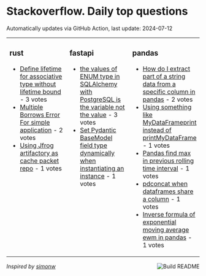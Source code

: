 # Stackoverflow. Daily top questions 

Automatically updates via GitHub Action, last update: <!-- date starts -->2024-07-12<!-- date ends -->


<table><tr><td valign="top" width="33%">

### rust
<!-- rust starts -->
* [Define lifetime for associative type without lifetime bound](https://stackoverflow.com/questions/78737855/define-lifetime-for-associative-type-without-lifetime-bound) - 3 votes
* [Multiple Borrows Error For simple application](https://stackoverflow.com/questions/78736570/multiple-borrows-error-for-simple-application) - 2 votes
* [Using Jfrog artifactory as cache packet repo](https://stackoverflow.com/questions/78736206/using-jfrog-artifactory-as-cache-packet-repo) - 1 votes
<!-- rust ends -->
</td><td valign="top" width="34%">


### fastapi
<!-- fastapi starts -->
* [the values of ENUM type in SQLAlchemy with PostgreSQL is the variable not the value](https://stackoverflow.com/questions/78733442/the-values-of-enum-type-in-sqlalchemy-with-postgresql-is-the-variable-not-the-va) - 3 votes
* [Set Pydantic BaseModel field type dynamically when instantiating an instance](https://stackoverflow.com/questions/78737996/set-pydantic-basemodel-field-type-dynamically-when-instantiating-an-instance) - 1 votes
<!-- fastapi ends -->
</td><td valign="top" width="34%">


### pandas
<!-- pandas starts -->
* [How do I extract part of a string data from a specific column in pandas](https://stackoverflow.com/questions/78736814/how-do-i-extract-part-of-a-string-data-from-a-specific-column-in-pandas) - 2 votes
* [Using something like MyDataFrameprint instead of printMyDataFrame](https://stackoverflow.com/questions/78741275/using-something-like-mydataframe-print-instead-of-printmydataframe) - 1 votes
* [Pandas find max in previous rolling time interval](https://stackoverflow.com/questions/78739120/pandas-find-max-in-previous-rolling-time-interval) - 1 votes
* [pdconcat when dataframes share a column](https://stackoverflow.com/questions/78738692/pd-concat-when-dataframes-share-a-column) - 1 votes
* [Inverse formula of exponential moving average ewm in pandas](https://stackoverflow.com/questions/78741320/inverse-formula-of-exponential-moving-average-ewm-in-pandas) - 1 votes
<!-- pandas ends -->
</td></tr></table>

<a href="https://github.com/hp0404/hp0404/actions"><img src="https://github.com/hp0404/hp0404/workflows/Build%20README/badge.svg" align="right" alt="Build README"></a> <p>*Inspired by  [simonw](https://github.com/simonw/simonw)*</p>
